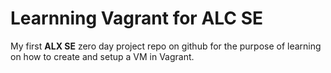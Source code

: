# Learnning Vagrant for ALC SE

My first **ALX SE** zero day project repo on github for the purpose of learning on how to create and setup a VM in Vagrant.
